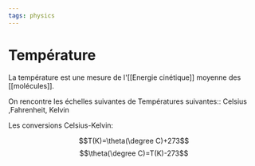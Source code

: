 ```yaml
---
tags: physics 
---
```


# Température

La température est une mesure de l'[[Energie cinétique]] moyenne des [[molécules]]. 

On rencontre les échelles suivantes de Températures suivantes:: Celsius ,Fahrenheit, Kelvin

Les conversions Celsius-Kelvin:

$$T(K)=\theta(\degree C)+273$$
$$\theta(\degree C)=T(K)-273$$